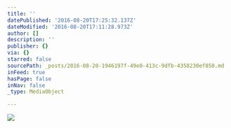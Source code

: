 ```yaml
---
title: ''
datePublished: '2016-08-20T17:25:32.137Z'
dateModified: '2016-08-20T17:11:28.973Z'
author: []
description: ''
publisher: {}
via: {}
starred: false
sourcePath: _posts/2016-08-20-1946197f-49e0-413c-9dfb-4358230ef850.md
inFeed: true
hasPage: false
inNav: false
_type: MediaObject

---
```

![](https://the-grid-user-content.s3-us-west-2.amazonaws.com/12b6f93e-1815-4bed-96d5-b885206b7390.jpg)